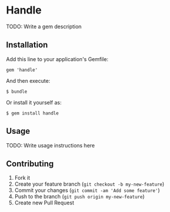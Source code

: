 # Handle

TODO: Write a gem description

## Installation

Add this line to your application's Gemfile:

    gem 'handle'

And then execute:

    $ bundle

Or install it yourself as:

    $ gem install handle

## Usage

TODO: Write usage instructions here

## Contributing

1. Fork it
2. Create your feature branch (`git checkout -b my-new-feature`)
3. Commit your changes (`git commit -am 'Add some feature'`)
4. Push to the branch (`git push origin my-new-feature`)
5. Create new Pull Request
